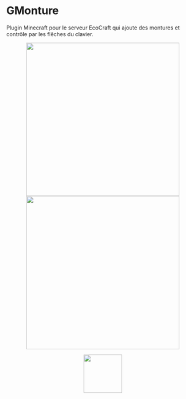 # GMonture
Plugin Minecraft pour le serveur EcoCraft qui ajoute des montures et contrôle par les flêches du clavier.

<p align="center" display="flex">

<img src="https://github.com/gborneGit/gborneGit/blob/main/gmonture_capture_2.png" height="400"/>

<img src="https://github.com/gborneGit/gborneGit/blob/main/gmonture_capture_1.png" height="400"/>

</p>

<p align="center">
<img src="https://github.com/gborneGit/gborneGit/blob/main/EcoCraft_logo_transparent.png" width="100"/>
</p>
